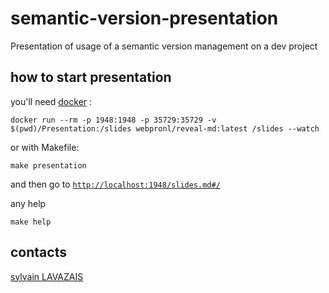 # semantic-version-presentation
Presentation of usage of a semantic version management on a dev project

## how to start presentation

you'll need [docker](https://docs.docker.com/get-docker/) :

```shell
docker run --rm -p 1948:1948 -p 35729:35729 -v $(pwd)/Presentation:/slides webpronl/reveal-md:latest /slides --watch
```

or with Makefile:
```shell
make presentation
```

and then go to [`http://localhost:1948/slides.md#/`](http://localhost:1948/slides.md#/)

any help

```shell
make help
```

## contacts

[sylvain LAVAZAIS](mailto:sylvain.lavazais@davidson.fr)


